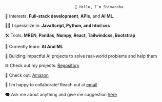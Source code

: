                                  
                                    👋 Hello, I'm Shivanshu.

 🌟 Interests: **Full-stack development**, **APIs**, and **AI ML**.
 
 👨‍💻 I specialize in: **JavaScript, Python, and html css** 
 
 🛠️ Tools: **MREN, Pandas, Numpy, React, Tailwindcss, Bootstrap**
 
 🚀 Currently learn: **AI And ML**
 
 🎯 Building impactful AI projects to solve real-world problems and help them 

🌐 Check out my projects: [ Repository ](https://github.com/shivanshuchaturvedii?tab=repositories)

📂 Check out: [Amazon](https://github.com/shivanshuchaturvedii/amozon-project.git) 

 📝 I’m happy to collaborate! Reach out at [email](shivanshuchaturvedi657@gmail.com)

🗨️ Ask me about anything and give me suggestion [here](https://github.com/issues?q=is%3Aopen+is%3Aissue+archived%3Afalse+linked%3Apr+-label%3Abug+updated%3A%3C2024-12-11+comments%3A%3E50+updated%3A%3E2025-01-08+sort%3Areactions-heart-desc+author%3Ashivanshuchaturvedii)
